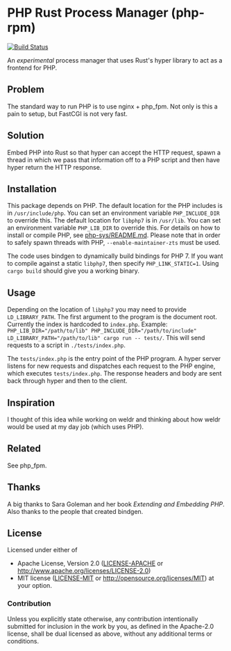 # PHP Rust Process Manager (php-rpm)

[![Build Status](https://travis-ci.org/hjr3/php-rpm.svg?branch=master)](https://travis-ci.org/hjr3/php-rpm)

An _experimental_ process manager that uses Rust's hyper library to act as a frontend for PHP.

## Problem

The standard way to run PHP is to use nginx + php_fpm. Not only is this a pain to setup, but FastCGI is not very fast.

## Solution

Embed PHP into Rust so that hyper can accept the HTTP request, spawn a thread in which we pass that information off to a PHP script and then have hyper return the HTTP response.

## Installation

This package depends on PHP. The default location for the PHP includes is in `/usr/include/php`. You can set an environment variable `PHP_INCLUDE_DIR` to override this. The default location for `libphp7` is in `/usr/lib`. You can set an environment variable `PHP_LIB_DIR` to override this. For details on how to install or compile PHP, see [php-sys/README.md](php-sys/README.md). Please note that in order to safely spawn threads with PHP, `--enable-maintainer-zts` must be used.

The code uses bindgen to dynamically build bindings for PHP 7. If you want to compile against a static `libphp7`, then specify `PHP_LINK_STATIC=1`. Using `cargo build` should give you a working binary.

## Usage

Depending on the location of `libphp7` you may need to provide `LD_LIBRARY_PATH`. The first argument to the program is the document root. Currently the index is hardcoded to `index.php`. Example: `PHP_LIB_DIR="/path/to/lib" PHP_INCLUDE_DIR="/path/to/include" LD_LIBRARY_PATH="/path/to/lib" cargo run -- tests/`. This will send requests to a script in `./tests/index.php`.

The `tests/index.php` is the entry point of the PHP program. A hyper server listens for new requests and dispatches each request to the PHP engine, which executes `tests/index.php`. The response headers and body are sent back through hyper and then to the client.

## Inspiration

I thought of this idea while working on weldr and thinking about how weldr would be used at my day job (which uses PHP).

## Related

See php_fpm.

## Thanks

A big thanks to Sara Goleman and her book _Extending and Embedding PHP_. Also thanks to the people that created bindgen.

## License

Licensed under either of
 * Apache License, Version 2.0 ([LICENSE-APACHE](LICENSE-APACHE) or http://www.apache.org/licenses/LICENSE-2.0)
 * MIT license ([LICENSE-MIT](LICENSE-MIT) or http://opensource.org/licenses/MIT)
at your option.

### Contribution

Unless you explicitly state otherwise, any contribution intentionally submitted
for inclusion in the work by you, as defined in the Apache-2.0 license, shall be dual licensed as above, without any
additional terms or conditions.
